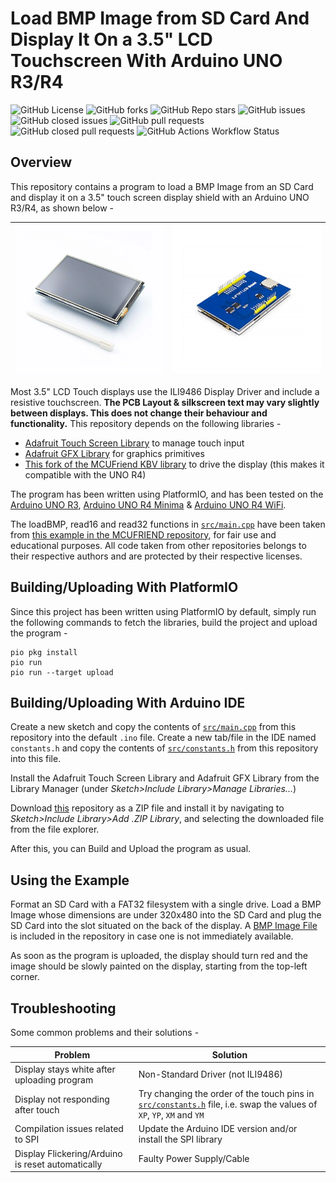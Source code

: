 # Load BMP Image from SD Card And Display It On a 3.5" LCD Touchscreen With Arduino UNO R3/R4

![GitHub License](https://img.shields.io/github/license/Aditya-A-garwal/Arduino-TFT-3-5-SDCard-BMP)
![GitHub forks](https://img.shields.io/github/forks/Aditya-A-garwal/Arduino-TFT-3-5-SDCard-BMP?style=flat-square&color=blue)
![GitHub Repo stars](https://img.shields.io/github/stars/Aditya-A-garwal/Arduino-TFT-3-5-SDCard-BMP?style=flat-square&color=blue)
![GitHub issues](https://img.shields.io/github/issues-raw/Aditya-A-garwal/Arduino-TFT-3-5-SDCard-BMP?style=flat-square&color=indianred)
![GitHub closed issues](https://img.shields.io/github/issues-closed-raw/Aditya-A-garwal/Arduino-TFT-3-5-SDCard-BMP?style=flat-square)
![GitHub pull requests](https://img.shields.io/github/issues-pr/Aditya-A-garwal/Arduino-TFT-3-5-SDCard-BMP?style=flat-square&color=indianred)
![GitHub closed pull requests](https://img.shields.io/github/issues-pr-closed/Aditya-A-garwal/Arduino-TFT-3-5-SDCard-BMP?style=flat-square)
![GitHub Actions Workflow Status](https://img.shields.io/github/actions/workflow/status/Aditya-A-garwal/Arduino-TFT-3-5-SDCard-BMP/build.yml?style=flat-square)

## Overview

This repository contains a program to load a BMP Image from an SD Card and display it on a 3.5" touch screen display shield with an Arduino UNO R3/R4, as shown below -

|![Image of LCD Touch Shield from Top](images/LCD_top.png)|![Image of LCD Touch Shield from Bottom](images/LCD_bottom.png)|
|-|-|

Most 3.5" LCD Touch displays use the ILI9486 Display Driver and include a resistive touchscreen. **The PCB Layout & silkscreen text may vary slightly between displays. This does not change their behaviour and functionality.** This repository depends on the following libraries -

- [Adafruit Touch Screen Library](https://github.com/adafruit/Adafruit_TouchScreen) to manage touch input
- [Adafruit GFX Library](https://github.com/adafruit/Adafruit-GFX-Library/tree/master) for graphics primitives
- [This fork of the MCUFriend KBV library](https://github.com/slviajero/MCUFRIEND_kbv) to drive the display (this makes it compatible with the UNO R4)

The program has been written using PlatformIO, and has been tested on the [Arduino UNO R3](https://docs.arduino.cc/hardware/uno-rev3/), [Arduino UNO R4 Minima](https://docs.arduino.cc/hardware/uno-r4-minima/) & [Arduino UNO R4 WiFi](https://docs.arduino.cc/hardware/uno-r4-wifi/).

The loadBMP, read16 and read32 functions in [```src/main.cpp```](/src/main.cpp) have been taken from [this example in the MCUFRIEND repository](https://github.com/prenticedavid/MCUFRIEND_kbv/blob/master/examples/showBMP_kbv_Uno/showBMP_kbv_Uno.ino), for fair use and educational purposes. All code taken from other repositories belongs to their respective authors and are protected by their respective licenses.

## Building/Uploading With PlatformIO

Since this project has been written using PlatformIO by default, simply run the following commands to fetch the libraries, build the project and upload the program -

```shell
pio pkg install
pio run
pio run --target upload
```

## Building/Uploading With Arduino IDE

Create a new sketch and copy the contents of [```src/main.cpp```](/src/main.cpp) from this repository into the default ```.ino``` file. Create a new tab/file in the IDE named ```constants.h``` and copy the contents of [```src/constants.h```](/src/main.cpp) from this repository into this file.

Install the Adafruit Touch Screen Library and Adafruit GFX Library from the Library Manager (under *Sketch>Include Library>Manage Libraries...*)

Download [this](https://github.com/slviajero/MCUFRIEND_kbv) repository as a ZIP file and install it by navigating to *Sketch>Include Library>Add .ZIP Library*, and selecting the downloaded file from the file explorer.

After this, you can Build and Upload the program as usual.


## Using the Example

Format an SD Card with a FAT32 filesystem with a single drive. Load a BMP Image whose dimensions are under 320x480 into the SD Card and plug the SD Card into the slot situated on the back of the display. A [BMP Image File](/example.bmp) is included in the repository in case one is not immediately available.

As soon as the program is uploaded, the display should turn red and the image should be slowly painted on the display, starting from the top-left corner.

## Troubleshooting

Some common problems and their solutions -

|Problem|Solution|
|-|-|
|Display stays white after uploading program|Non-Standard Driver (not ILI9486)|
|Display not responding after touch|Try changing the order of the touch pins in [```src/constants.h```](/src/constants.h) file, i.e. swap the values of ```XP```, ```YP```, ```XM``` and ```YM```|
|Compilation issues related to SPI|Update the Arduino IDE version and/or install the SPI library|
|Display Flickering/Arduino is reset automatically|Faulty Power Supply/Cable|

